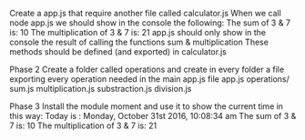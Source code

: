 Create a app.js that require another file called calculator.js
When we call node app.js we should show in the console the following:
The sum of 3 & 7 is: 10
The multiplication of 3 & 7 is: 21
app.js should only show in the console the result of calling the functions sum & multiplication
These methods should be defined (and exported) in calculator.js

Phase 2
Create a folder called operations and create in every folder a file exporting every operation needed in the main app.js file
app.js
operations/
    sum.js
    multiplication.js
    substraction.js
    division.js
    
Phase 3
Install the module moment and use it to show the current time in this way:
Today is : Monday, October 31st 2016, 10:08:34 am
The sum of 3 & 7 is: 10
The multiplication of 3 & 7 is: 21